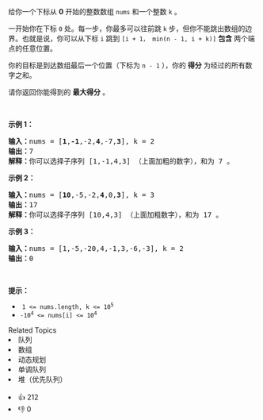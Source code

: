 <p>给你一个下标从 <strong>0</strong> 开始的整数数组 <code>nums</code>&nbsp;和一个整数 <code>k</code>&nbsp;。</p>

<p>一开始你在下标&nbsp;<code>0</code>&nbsp;处。每一步，你最多可以往前跳&nbsp;<code>k</code>&nbsp;步，但你不能跳出数组的边界。也就是说，你可以从下标&nbsp;<code>i</code>&nbsp;跳到&nbsp;<code>[i + 1， min(n - 1, i + k)]</code>&nbsp;<strong>包含</strong> 两个端点的任意位置。</p>

<p>你的目标是到达数组最后一个位置（下标为 <code>n - 1</code>&nbsp;），你的 <strong>得分</strong>&nbsp;为经过的所有数字之和。</p>

<p>请你返回你能得到的 <strong>最大得分</strong>&nbsp;。</p>

<p>&nbsp;</p>

<p><strong>示例 1：</strong></p>

<pre>
<b>输入：</b>nums = [<strong>1</strong>,<strong>-1</strong>,-2,<strong>4</strong>,-7,<strong>3</strong>], k = 2
<b>输出：</b>7
<b>解释：</b>你可以选择子序列 [1,-1,4,3] （上面加粗的数字），和为 7 。
</pre>

<p><strong>示例 2：</strong></p>

<pre>
<strong>输入：</strong>nums = [<strong>10</strong>,-5,-2,<strong>4</strong>,0,<strong>3</strong>], k = 3
<b>输出：</b>17
<b>解释：</b>你可以选择子序列 [10,4,3] （上面加粗数字），和为 17 。
</pre>

<p><strong>示例 3：</strong></p>

<pre>
<b>输入：</b>nums = [1,-5,-20,4,-1,3,-6,-3], k = 2
<b>输出：</b>0
</pre>

<p>&nbsp;</p>

<p><strong>提示：</strong></p>

<ul> 
 <li>&nbsp;<code>1 &lt;= nums.length, k &lt;= 10<sup>5</sup></code></li> 
 <li><code>-10<sup>4</sup>&nbsp;&lt;= nums[i]&nbsp;&lt;= 10<sup>4</sup></code></li> 
</ul>

<div><div>Related Topics</div><div><li>队列</li><li>数组</li><li>动态规划</li><li>单调队列</li><li>堆（优先队列）</li></div></div><br><div><li>👍 212</li><li>👎 0</li></div>